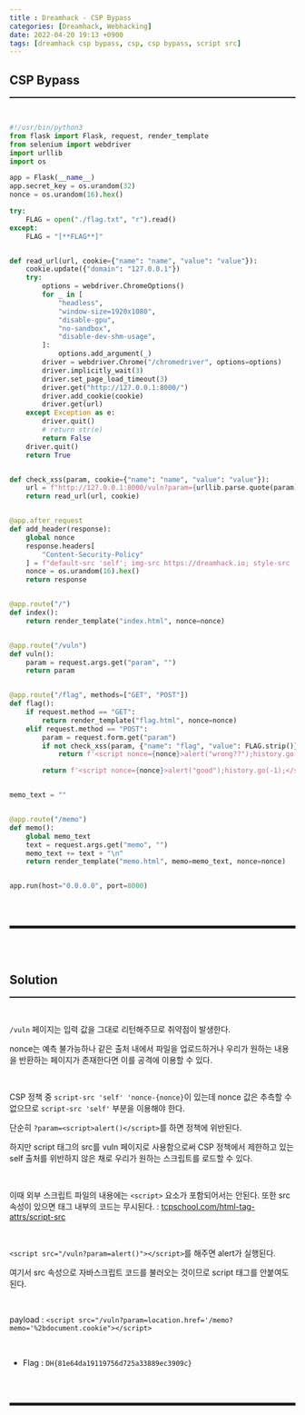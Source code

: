 ```yaml
---
title : Dreamhack - CSP Bypass
categories: [Dreamhack, Webhacking]
date: 2022-04-20 19:13 +0900
tags: [dreamhack csp bypass, csp, csp bypass, script src]
---
```


## CSP Bypass
<hr style="border-top: 1px solid;"><br>

```python
#!/usr/bin/python3
from flask import Flask, request, render_template
from selenium import webdriver
import urllib
import os

app = Flask(__name__)
app.secret_key = os.urandom(32)
nonce = os.urandom(16).hex()

try:
    FLAG = open("./flag.txt", "r").read()
except:
    FLAG = "[**FLAG**]"


def read_url(url, cookie={"name": "name", "value": "value"}):
    cookie.update({"domain": "127.0.0.1"})
    try:
        options = webdriver.ChromeOptions()
        for _ in [
            "headless",
            "window-size=1920x1080",
            "disable-gpu",
            "no-sandbox",
            "disable-dev-shm-usage",
        ]:
            options.add_argument(_)
        driver = webdriver.Chrome("/chromedriver", options=options)
        driver.implicitly_wait(3)
        driver.set_page_load_timeout(3)
        driver.get("http://127.0.0.1:8000/")
        driver.add_cookie(cookie)
        driver.get(url)
    except Exception as e:
        driver.quit()
        # return str(e)
        return False
    driver.quit()
    return True


def check_xss(param, cookie={"name": "name", "value": "value"}):
    url = f"http://127.0.0.1:8000/vuln?param={urllib.parse.quote(param)}"
    return read_url(url, cookie)


@app.after_request
def add_header(response):
    global nonce
    response.headers[
        "Content-Security-Policy"
    ] = f"default-src 'self'; img-src https://dreamhack.io; style-src 'self' 'unsafe-inline'; script-src 'self' 'nonce-{nonce}'"
    nonce = os.urandom(16).hex()
    return response


@app.route("/")
def index():
    return render_template("index.html", nonce=nonce)


@app.route("/vuln")
def vuln():
    param = request.args.get("param", "")
    return param


@app.route("/flag", methods=["GET", "POST"])
def flag():
    if request.method == "GET":
        return render_template("flag.html", nonce=nonce)
    elif request.method == "POST":
        param = request.form.get("param")
        if not check_xss(param, {"name": "flag", "value": FLAG.strip()}):
            return f'<script nonce={nonce}>alert("wrong??");history.go(-1);</script>'

        return f'<script nonce={nonce}>alert("good");history.go(-1);</script>'


memo_text = ""


@app.route("/memo")
def memo():
    global memo_text
    text = request.args.get("memo", "")
    memo_text += text + "\n"
    return render_template("memo.html", memo=memo_text, nonce=nonce)


app.run(host="0.0.0.0", port=8000)
```

<br><br>
<hr style="border: 2px solid;">
<br><br>

## Solution
<hr style="border-top: 1px solid;"><br>

```/vuln``` 페이지는 입력 값을 그대로 리턴해주므로 취약점이 발생한다. 

nonce는 예측 불가능하나 같은 출처 내에서 파일을 업로드하거나 우리가 원하는 내용을 반환하는 페이지가 존재한다면 이를 공격에 이용할 수 있다.

<br>

CSP 정책 중 ```script-src 'self' 'nonce-{nonce}```이 있는데 nonce 값은 추측할 수 없으므로 ```script-src 'self'``` 부분을 이용해야 한다.

단순히 ```?param=<script>alert()</script>```를 하면 정책에 위반된다.

하지만 script 태그의 src를 vuln 페이지로 사용함으로써 CSP 정책에서 제한하고 있는 self 출처를 위반하지 않은 채로 우리가 원하는 스크립트를 로드할 수 있다.

<br>

이때 외부 스크립트 파일의 내용에는 ```<script>``` 요소가 포함되어서는 안된다. 또한 src 속성이 있으면 태그 내부의 코드는 무시된다.
: <a href="http://www.tcpschool.com/html-tag-attrs/script-src" target="_blank">tcpschool.com/html-tag-attrs/script-src</a>

<br>

```<script src="/vuln?param=alert()"></script>```를 해주면 alert가 실행된다. 

여기서 src 속성으로 자바스크립트 코드를 불러오는 것이므로 script 태그를 안붙여도 된다.

<br>

payload
: ```<script src="/vuln?param=location.href='/memo?memo='%2bdocument.cookie"></script>```

<br>

+ Flag : ```DH{81e64da19119756d725a33889ec3909c}```

<br><br>
<hr style="border: 2px solid;">
<br><br>
